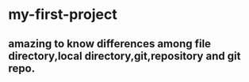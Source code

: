 # my-first-project
## amazing to know differences among file directory,local directory,git,repository and git repo.
